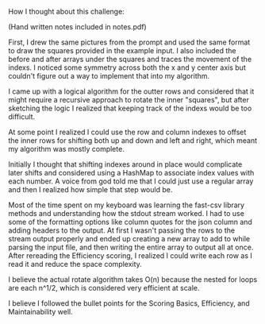 How I thought about this challenge: 

(Hand written notes included in notes.pdf)

First, I drew the same pictures from the prompt and used the same format to draw the squares provided in the example input. 
I also included the before and after arrays under the squares and traces the movement of the indexs. I noticed some symmetry across both the x and y center axis but couldn't figure out a way to implement that into my algorithm. 

I came up with a logical algorithm for the outter rows and considered that it might require a recursive approach to rotate the inner "squares", but after sketching the logic I realized that keeping track of the indexs would be too difficult. 

At some point I realized I could use the row and column indexes to offset the inner rows for shifting both up and down and left and right, which meant my algorithm was mostly complete.

Initially I thought that shifting indexes around in place would complicate later shifts and considered using a HashMap to associate index values with each number. A voice from god told me that I could just use a regular array and then I realized how simple that step would be. 

Most of the time spent on my keyboard was learning the fast-csv library methods and understanding how the stdout stream worked. I had to use some of the formatting options like column quotes for the json column and adding headers to the output. 
At first I wasn't passing the rows to the stream output properly and ended up creating a new array to add to while parsing the input file, and then writing the entire array to output all at once. After rereading the Efficiency scoring, I realized I could write each row as I read it and reduce the space complexity. 

I believe the actual rotate algorithm takes O(n) because the nested for loops are each n^1/2, which is considered very efficient at scale. 

I believe I followed the bullet points for the Scoring Basics, Efficiency, and Maintainability well. 
